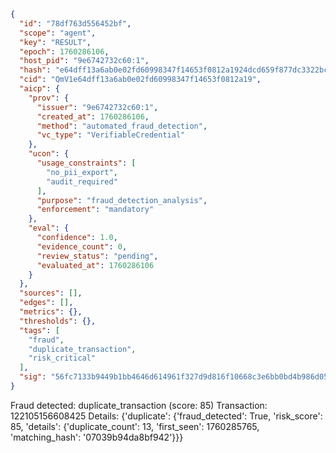 ```json
{
  "id": "78df763d556452bf",
  "scope": "agent",
  "key": "RESULT",
  "epoch": 1760286106,
  "host_pid": "9e6742732c60:1",
  "hash": "e64dff13a6ab0e02fd60998347f14653f0812a1924dcd659f877dc3322bcfe68",
  "cid": "QmV1e64dff13a6ab0e02fd60998347f14653f0812a19",
  "aicp": {
    "prov": {
      "issuer": "9e6742732c60:1",
      "created_at": 1760286106,
      "method": "automated_fraud_detection",
      "vc_type": "VerifiableCredential"
    },
    "ucon": {
      "usage_constraints": [
        "no_pii_export",
        "audit_required"
      ],
      "purpose": "fraud_detection_analysis",
      "enforcement": "mandatory"
    },
    "eval": {
      "confidence": 1.0,
      "evidence_count": 0,
      "review_status": "pending",
      "evaluated_at": 1760286106
    }
  },
  "sources": [],
  "edges": [],
  "metrics": {},
  "thresholds": {},
  "tags": [
    "fraud",
    "duplicate_transaction",
    "risk_critical"
  ],
  "sig": "56fc7133b9449b1bb4646d614961f327d9d816f10668c3e6bb0bd4b986d05b8f"
}
```

Fraud detected: duplicate_transaction (score: 85)
Transaction: 122105156608425
Details: {'duplicate': {'fraud_detected': True, 'risk_score': 85, 'details': {'duplicate_count': 13, 'first_seen': 1760285765, 'matching_hash': '07039b94da8bf942'}}}